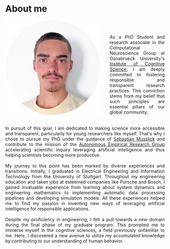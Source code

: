 # About me

<div style="display: flex; align-items: flex-end;">
  <img src="https://github.com/whyhardt/whyhardt.github.io/blob/main/resources/face.png?raw=true" alt="Face Image" width="300">
  
  <p style="margin-left: 30px;">
  <div style="text-align: justify;">As a PhD Student and research associate in the Computational Neuroscience Group at Osnabrueck University's <a href="https://www.ikw.uni-osnabrueck.de/en/home.html">Institute of Cognitive Science</a>, I am deeply committed to fostering responsible and transparent research practices. This conviction stems from my belief that such principles are essential pillars of our global community.</div>
  </p>
</div>

<div style="text-align: justify;">
<br><br>
In pursuit of this goal, I am dedicated to making science more accessible and transparent, particularly for young researchers like myself. That's why I chose to pursue my PhD under the guidance of <a href="https://smusslick.com/">Sebastian Musslick</a> and contribute to the mission of the <a href="https://musslick.github.io/AER_website/Research.html">Autonomous Empirical Research Group</a> accelerating scientific inquiry leveraging artificial intelligence and thus helping scientists becoming more productive.
<br><br>
My journey to this point has been marked by diverse experiences and transitions. Initially, I graduated in Electrical Engineering and Information Technology from the University of Stuttgart. Throughout my engineering education and taken jobs at esteemed companies like Porsche and Bosch, I gained invaluable experience from learning about system dynamics and engineering mathematics to implementing automatic data processing pipelines and developing simulation models. All these experiences helped me to find my passion in inventing new ways of leveraging artificial intelligence for responsible applications.
<br><br>
Despite my proficiency in engineering, I felt a pull towards a new domain during the final phase of my graduate program. This prompted me to immerse myself in the cognitive sciences, a field previously unfamiliar to me. Here, I discovered a new avenue to utilize my accumulated knowledge by contributing to our understanding of human behavior.
</div>
